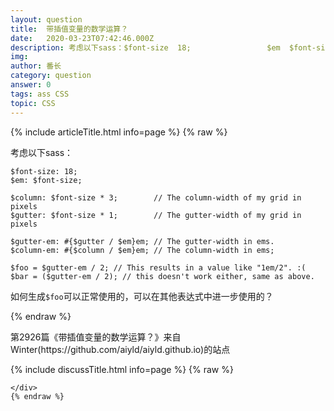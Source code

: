 ```yaml
---
layout: question
title:  带插值变量的数学运算？
date:   2020-03-23T07:42:46.000Z
description: 考虑以下sass：$font-size  18;                 $em  $font-size;$column  $font-...
img: 
author: 番长
category: question
answer: 0
tags: ass CSS
topic: CSS
---
```

<div class="article-root">
  <div class="article">
    {% include articleTitle.html info=page %}
    {% raw %}
    <div class="article-content"><p><font style="vertical-align: inherit;"><font style="vertical-align: inherit;">考虑以下sass：</font></font></p>

<pre><code>$font-size: 18;                 <font></font>
$em: $font-size;<font></font>
<font></font>
$column: $font-size * 3;        // The column-width of my grid in pixels<font></font>
$gutter: $font-size * 1;        // The gutter-width of my grid in pixels<font></font>
<font></font>
$gutter-em: #{$gutter / $em}em; // The gutter-width in ems.<font></font>
$column-em: #{$column / $em}em; // The column-width in ems;<font></font>
<font></font>
$foo = $gutter-em / 2; // This results in a value like "1em/2". :(<font></font>
$bar = ($gutter-em / 2); // this doesn't work either, same as above.<font></font>
</code></pre>

<p><font style="vertical-align: inherit;"><font style="vertical-align: inherit;">如何生成</font></font><code>$foo</code><font style="vertical-align: inherit;"><font style="vertical-align: inherit;">可以正常使用的，可以在其他表达式中进一步使用的？</font></font></p></div>
    {% endraw %}
  </div>
  <p class="winter_mark">第2926篇《带插值变量的数学运算？》来自Winter(https://github.com/aiyld/aiyld.github.io)的站点</p>
  <div class="discuss-wrapper">
    {% include discussTitle.html info=page %}
    {% raw %}
    <div class="discuss-list">
    
    </div>
    {% endraw %}
  </div>
<div>
